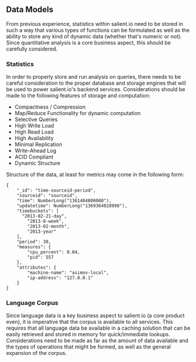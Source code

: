 ## Data Models

From previous experience, statistics within salient.io need to be stored in such a way that various types of functions can be formulated as well as the ability to store any kind of dynamic data (whether that's numeric or not). Since quantitative analysis is a core business aspect, this should be carefully considered.

### Statistics

In order to properly store and run analysis on queries, there needs to be careful consideration to the proper database and storage engines that will be used to power salient.io's backend services. Considerations should be made to the following features of storage and computation:

* Compactness / Compression
* Map/Reduce Functionality for dynamic computation
* Selective Queries
* High Write Load
* High Read Load
* High Availability
* Minimal Replication
* Write-Ahead Log
* ACID Compliant
* Dynamic Structure

Structure of the data, at least for metrics may come in the following form:

```
{
    "_id": "time-sourceid-period",
    "sourceid": "sourceid",
    "time": NumberLong("1361404800000"),
    "updatetime": NumberLong("1369364028990"),
    "timebuckets": [
      "2013-02-21-day",
		"2013-8-week",
		"2013-02-month",
		"2013-year"
    ],
    "period": 30,
    "measures": {
    	"cpu_percent": 0.04,
    	"pid": 557
    },
    "attributes": {
    	"machine-name": "asimov-local",
    	"ip-address": "127.0.0.1"
    }
}
```

### Language Corpus

Since language data is a key business aspect to salient.io (a core product even), it is imperative that the corpus is available to all services. This requires that all language data be available in a caching solution that can be easily retrieved and stored in memory for quick/immediate lookups. Considerations need to be made as far as the amount of data available and the types of operations that might be formed, as well as the general expansion of the corpus.

